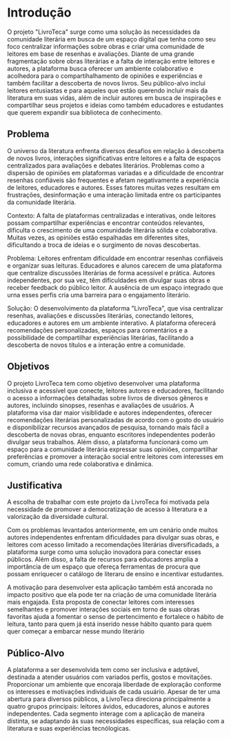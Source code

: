 # Introdução
O projeto "LivroTeca" surge como uma solução às necessidades da comunidade literária em busca de um espaço digital que tenha como seu foco centralizar informações sobre obras e criar uma comunidade de leitores em base de resenhas e avaliações. Diante de uma grande fragmentação sobre obras literárias e a falta de interação entre leitores e autores, a plataforma busca oferecer um ambiente colaborativo e acolhedora para o compartihalhamento de opiniões e experiências e também facilitar a descoberta de novos livros.
Seu público-alvo inclui leitores entusiastas e para aqueles que estão querendo incluir mais da literatura em suas vidas, além de incluir autores em busca de inspirações e compartilhar seus projetos e ideias como também educadores e estudantes que querem expandir sua biblioteca de conhecimento.

## Problema
O universo da literatura enfrenta diversos desafios em relação à descoberta de novos livros, interações significativas entre leitores e a falta de espaços centralizados para avaliações e debates literários. Problemas como a dispersão de opiniões em plataformas variadas e a dificuldade de encontrar resenhas confiáveis são frequentes e afetam negativamente a experiência de leitores, educadores e autores. Esses fatores muitas vezes resultam em frustrações, desinformação e uma interação limitada entre os participantes da comunidade literária.

Contexto: A falta de plataformas centralizadas e interativas, onde leitores possam compartilhar experiências e encontrar conteúdos relevantes, dificulta o crescimento de uma comunidade literária sólida e colaborativa. Muitas vezes, as opiniões estão espalhadas em diferentes sites, dificultando a troca de ideias e o surgimento de novas descobertas.

Problema: Leitores enfrentam dificuldade em encontrar resenhas confiáveis e organizar suas leituras. Educadores e alunos carecem de uma plataforma que centralize discussões literárias de forma acessível e prática. Autores independentes, por sua vez, têm dificuldades em divulgar suas obras e receber feedback do público leitor. A ausência de um espaço integrado que urna esses perfis cria uma barreira para o engajamento literário.

Solução: O desenvolvimento da plataforma "LivroTeca", que visa centralizar resenhas, avaliações e discussões literárias, conectando leitores, educadores e autores em um ambiente interativo. A plataforma oferecerá recomendações personalizadas, espaços para comentários e a possibilidade de compartilhar experiências literárias, facilitando a descoberta de novos títulos e a interação entre a comunidade.

## Objetivos
O projeto LivroTeca tem como objetivo desenvolver uma plataforma inclusiva e acessível que conecte, leitores autores e educadores, facilitando o acesso a informações detalhadas sobre livros de diversos gêneros e autores, incluindo sinopses, resenhas e avaliações de usuários. 
A plataforma visa dar maior visiblidade e autores independentes, oferecer recomendações literárias personalizadas de acordo com o gosto do usuário e disponibilizar recursos avançados de pesquisa, tornando mais fácil a descoberta de novas obras, enquanto escritores independentes poderão divulgar seus trabalhos. Além disso, a plataforma funcionará como um espaço para a comunidade literária expressar suas opiniões, compartilhar preferências e promover a interação social entre leitores com interesses em comum, criando uma rede colaborativa e dinâmica.


## Justificativa

A escolha de trabalhar com este projeto da LivroTeca foi motivada pela necessidade de promover a democratização de acesso à literatura e a valorização da diversidade cultural.

Com os problemas levantados anteriormente, em um cenário onde muitos autores independentes enfrentam dificuldades para divulgar suas obras, e leitores com acesso limitado a recomendações literárias diversificadads, a plataforma surge como uma solução inovadora para conectar esses públicos. Além disso, a falta de recursos para educadores amplia a importância de um espaço que ofereça ferramentas de procura que possam enriquecer o catálogo de literaru de ensino e incentivar estudantes.

A motivação para desenvolver esta aplicação também está ancorada no impacto positivo que ela pode ter na criação de uma comunidade literária mais engajada. 
Esta proposta de conectar leitores com interesses semelhantes e promover interações sociais em torno de suas obras favoritas ajuda a fomentar o senso de pertencimento e fortalece o hábito de leitura, tanto para quem já está inserido nesse hábito quanto para quem quer começar a embarcar nesse mundo literário

## Público-Alvo

A plataforma a ser desenvolvida tem como ser inclusiva e adptável, destinada a atender usuários com variados perfis, gostos e movitações. Proporcionar um ambiente que encoraja liberdade de exploração conforme os interesses e motivações individuais de cada usuário. Apesar de ter uma abertura para diversos públicos, a LivroTeca direciona principalmente a quatro grupos principais: leitores ávidos, educadores, alunos e autores independentes. Cada segmento interage com a aplicação de maneira distinta, se adaptando ás suas necessidades específicas, sua relação com a literatura e suas experiências tecnólogicas.
 
